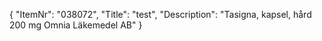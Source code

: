 {
  "ItemNr": "038072",
  "Title": "test",
  "Description": "Tasigna, kapsel, hård 200 mg Omnia Läkemedel AB"
}